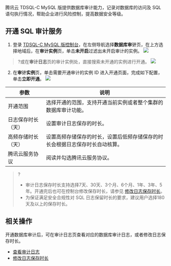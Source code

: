 腾讯云 TDSQL-C MySQL 版提供数据库审计能力，记录对数据库的访问及 SQL 语句执行情况，帮助企业进行风险控制，提高数据安全等级。  

## 开通 SQL 审计服务
1. 登录 [TDSQL-C MySQL 版控制台](https://console.cloud.tencent.com/dls/cynosdb/instance)，在左侧导航选择**数据库审计**页，在上方选择地域后，在**审计实例**页，单击**未开启**过滤出未开启审计的实例。
![](https://main.qcloudimg.com/raw/da248852896346436e0669bf289002ec.png)
>?或在**审计日志**页的审计实例处，直接搜索未开通的实例进行开通。
>![](https://main.qcloudimg.com/raw/1ca4ee44a8286b230c55013e5fbc3769.png)
2. 在**审计实例**页，单击需要开通审计的实例 ID 进入开通页面，完成如下配置，单击**立即开通**。
![](https://qcloudimg.tencent-cloud.cn/raw/3a65583d9109e496668d6817bf17cae0.png)

| 参数 | 说明 |
|---------|---------|
| 开通范围 | 选择开通的范围，支持开通当前实例或者整个集群的数据库审计功能。 |
| 日志保存时长（天） | 设置审计日志保存的时长。 |
| 高频存储时长（天） | 设置高频存储保存的时长，设置后低频存储保存的时长会根据日志保存时长自动核算。 |
| 腾讯云服务协议 | 阅读并勾选腾讯云服务协议。 |
>?
>- 审计日志保存时长支持选择7天、30天、3个月、6个月、1年、3年、5年。开通完后也可在控制台修改保存时长，请参见 [修改日志保存时长](https://cloud.tencent.com/document/product/1003/80442)。
>- 为保证满足安全合规性对 SQL 日志保留时长的要求，建议用户选择180天及以上的保存时长。

## 相关操作
开通数据库审计后，可在审计日志页查看对应的数据库审计日志，或者修改日志保存时长。
- [查看审计日志](https://cloud.tencent.com/document/product/1003/80441)
- [修改日志保存时长](https://cloud.tencent.com/document/product/1003/80442)
